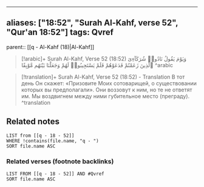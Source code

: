 
---
aliases: ["18:52", "Surah Al-Kahf, verse 52", "Qur'an 18:52"]
tags: Qvref
---

parent:: [[q - Al-Kahf (18)|Al-Kahf]]

> [!arabic]+ Surah Al-Kahf, Verse 52 (18:52)
> <span class="quran-arabic">وَيَوْمَ يَقُولُ نَادُوا۟ شُرَكَآءِىَ ٱلَّذِينَ زَعَمْتُمْ فَدَعَوْهُمْ فَلَمْ يَسْتَجِيبُوا۟ لَهُمْ وَجَعَلْنَا بَيْنَهُم مَّوْبِقًا</span>
^arabic

> [!translation]+ Surah Al-Kahf, Verse 52 (18:52) - Translation
> В тот день Он скажет: «Призовите Моих сотоварищей, о существовании которых вы предполагали». Они воззовут к ним, но те не ответят им. Мы воздвигнем между ними губительное место (преграду).
^translation



## Related notes
```dataview
LIST from [[q - 18 - 52]]
WHERE !contains(file.name, "q - ")
SORT file.name ASC
```

### Related verses (footnote backlinks)
```dataview
LIST FROM [[q - 18 - 52]] AND #Qvref
SORT file.name ASC
```

